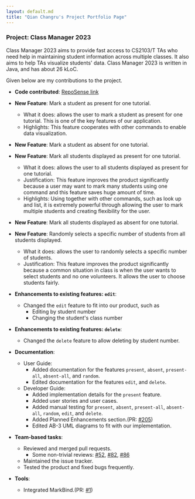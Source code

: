 ```yaml
---
layout: default.md
title: "Qian Changru's Project Portfolio Page"
---
```


### Project: Class Manager 2023

Class Manager 2023 aims to provide fast access to CS2103/T TAs who need help in maintaining student information across multiple classes. It also aims to help TAs visualize students' data. Class Manager 2023 is written in Java, and has about 26 kLoC.

Given below are my contributions to the project.

* **Code contributed**: [RepoSense link](https://nus-cs2103-ay2324s1.github.io/tp-dashboard/?search=changruhenryqian&breakdown=true)

* **New Feature**: Mark a student as present for one tutorial.
  * What it does: allows the user to mark a student as present for one tutorial. This is one of the key features of our application.
  * Highlights: This feature cooperates with other commands to enable data visualization.

* **New Feature**: Mark a student as absent for one tutorial.

* **New Feature**: Mark all students displayed as present for one tutorial.
  * What it does: allows the user to all students displayed as present for one tutorial.
  * Justification: This feature improves the product significantly because a user may want to mark many students using one command and this feature saves huge amount of time.
  * Highlights: Using together with other commands, such as look up and list, it is extremely powerful through allowing the user to mark multiple students and creating flexibility for the user.

* **New Feature**: Mark all students displayed as absent for one tutorial.

* **New Feature**: Randomly selects a specific number of students from all students displayed.
  * What it does: allows the user to randomly selects a specific number of students.
  * Justification:  This feature improves the product significantly because a common situation in class is when the user wants to select students and no one volunteers. It allows the user to choose students fairly.

* **Enhancements to existing features: `edit`**:
  * Changed the `edit` feature to fit into our product, such as 
    * Editing by student number
    * Changing the student's class number

* **Enhancements to existing features: `delete`**:
  * Changed the `delete` feature to allow deleting by student number.

* **Documentation**:
  * User Guide:
    * Added documentation for the features `present`, `absent`, `present-all`, `absent-all`, and `random`.
    * Edited documentation for the features `edit`, and `delete`.
  * Developer Guide:
    * Added implementation details for the `present` feature.
    * Added user stories and user cases.
    * Added manual testing for `present`, `absent`, `present-all`, `absent-all`, `random`, `edit`, and `delete`.
    * Added Planned Enhancements section.(PR: [#205](https://github.com/AY2324S1-CS2103T-T11-1/tp/pull/205))
    * Edited AB-3 UML diagrams to fit with our implementation.

* **Team-based tasks**:
  * Reviewed and merged pull requests.
    * Some non-trivial reviews: [#52](https://github.com/AY2324S1-CS2103T-T11-1/tp/pull/52), [#82](https://github.com/AY2324S1-CS2103T-T11-1/tp/pull/82), [#86](https://github.com/AY2324S1-CS2103T-T11-1/tp/pull/86)
  * Maintained the issue tracker.
  * Tested the product and fixed bugs frequently.

* **Tools**:
  * Integrated MarkBind.(PR: [#1](https://github.com/AY2324S1-CS2103T-T11-1/tp/pull/1))
